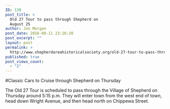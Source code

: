 ```yaml
---
ID: 138
post_title: >
  Old 27 Tour to pass through Shepherd on
  August 25
author: Jon Morgan
post_date: 2016-08-11 23:16:20
post_excerpt: ""
layout: post
permalink: >
  http://www.shepherdareahistoricalsociety.org/old-27-tour-to-pass-through-shepherd-on-august-25/
published: true
post_views_count:
  - "2"
---
```

#Classic Cars to Cruise through Shepherd on Thursday

The Old 27 Tour is scheduled to pass through the Village of Shepherd on Thursday around 5:15 p.m. They will enter town from the west end of town, head down Wright Avenue, and then head north on Chippewa Street.